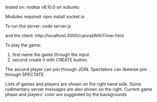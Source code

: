 tested on: nodejs v8.10.0 on xubuntu


Modules required:
npm install socket.io

To run the server:
node server.js

and the client:
http://localhost:3000/canvasWithTimer.html

To play the game:
1) first name the game through the input
2) second create it with CREATE button.

The second player can join through JOIN.
Spectators can likewise join through SPECTATE.

Lists of games and players are shown on the right hand side. Some rudimentary server messages are also shown on the right.
Current game phase and players' color are suggested by the backgrounds
